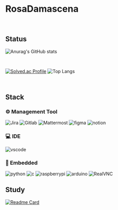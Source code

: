 # RosaDamascena

<br>

## Status

![Anurag's GitHub stats](https://github-readme-stats.vercel.app/api?username=RosaDamascena&theme=holi&show_icons=true)

<br>

[![Solved.ac Profile](http://mazassumnida.wtf/api/v2/generate_badge?boj=hsj0604)](https://solved.ac/hsj0604/)
![Top Langs](https://github-readme-stats.vercel.app/api/top-langs/?username=RosaDamascena&layout=compact&hide=jupyter%20notebook)

<br>

## Stack

 ### ⚙ Management Tool
 
<div>
 <img alt="Jira" src ="https://img.shields.io/badge/jira-3776AB.svg?&style=for-the-badge&logo=jira&logoColor=white"/>
 
 <img alt="Gitlab" src ="https://img.shields.io/badge/gitlab-3776AB.svg?&style=for-the-badge&logo=gitlab&logoColor=white&color=orange"/>
 
 <img alt="Mattermost" src ="https://img.shields.io/badge/Mattermost-3776AB.svg?&style=for-the-badge&logo=Mattermost&logoColor=white"/>
 
 <img alt="figma" src ="https://img.shields.io/badge/figma-3776AB.svg?&style=for-the-badge&logo=figma&logoColor=white&color=red"/>
 
 <img alt="notion" src ="https://img.shields.io/badge/notion-3776AB.svg?&style=for-the-badge&logo=notion&logoColor=white&color=black"/> 
</div>

### 💻 IDE

<img alt="vscode" src ="https://img.shields.io/badge/vscode-3776AB.svg?&style=for-the-badge&logo=visualstudiocode&logoColor=white&"/>

### 🥽 Embedded

<div>
 <img alt="python" src ="https://img.shields.io/badge/python-3776AB.svg?&style=for-the-badge&logo=python&logoColor=white&color=3776AB"/>
 
 <img alt="c" src ="https://img.shields.io/badge/c-3776AB.svg?&style=for-the-badge&logo=c&logoColor=white&color=A8B9CC"/>
 
 <img alt="raspberrypi" src ="https://img.shields.io/badge/RaspberryPi-3776AB.svg?&style=for-the-badge&logo=RaspberryPi&logoColor=white&color=A22846"/>
 
 <img alt="arduino" src ="https://img.shields.io/badge/Arduino-3776AB.svg?&style=for-the-badge&logo=Arduino&logoColor=white&color=00878F"/>
 
 <img alt="RealVNC" src ="https://img.shields.io/badge/RealVNC-3776AB.svg?&style=for-the-badge&logo=RealVNC&logoColor=white&color=blue"/>
</div>

## Study

[![Readme Card](https://github-readme-stats.vercel.app/api/pin/?username=pengisblue&repo=AlgorithmStudy&theme=shadow_blue&show_icons=true)](https://github.com/pengisblue/AlgorithmStudy)

